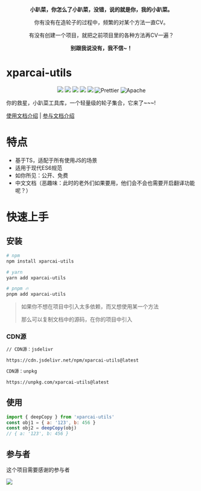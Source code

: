 <p align="center"><b>小趴菜，你怎么了小趴菜，没错，说的就是你，我的小趴菜。</b></p>
<p align="center">你有没有在造轮子的过程中，频繁的对某个方法一直CV。</p>
<p align="center">有没有创建一个项目，就把之前项目里的各种方法再CV一遍？</p>
<p align="center"><b>别跟我说没有，我不信~！</b></p>

# xparcai-utils

<p align="center">
  <img src="https://img.shields.io/badge/npm-v0.0.1-brightgreen" />
  <img src="https://img.shields.io/badge/-Rollup-34495e?logo=rollup" />
  <img src="https://img.shields.io/badge/-TypeScript-blue?logo=typescript&logoColor=white" />
  <img src="https://img.shields.io/badge/-ESLint-4b32c3?logo=eslint&logoColor=white" />
  <img src="https://img.shields.io/badge/-pnpm-F69220?logo=pnpm&logoColor=white" />
  <img src="https://img.shields.io/badge/-Prettier-ef9421?logo=Prettier&logoColor=white" alt="Prettier">
  <img src="https://img.shields.io/badge/license-Apache-blue.svg" alt="Apache">
<p>
你的救星，小趴菜工具库，一个轻量级的轮子集合，它来了~~~!

[使用文档介绍](https://xparcai.github.io/xparcai-utils/) | [参与文档介绍](https://github.com/xparcai/xparcai-utils/blob/main/CONTRIBUTING.md)

# 特点

- 基于TS，适配于所有使用JS的场景
- 适用于现代ES6规范
- 如你所见：公开、免费
- 中文文档（恶趣味：此时的老外们如果要用，他们会不会也需要开启翻译功能呢？）

# 快速上手

## 安装

```bash
# npm
npm install xparcai-utils

# yarn
yarn add xparcai-utils

# pnpm 🔥
pnpm add xparcai-utils
```

> 如果你不想在项目中引入太多依赖，而又想使用某一个方法
>
> 那么可以复制文档中的源码，在你的项目中引入

### CDN源

```bash
// CDN源：jsdelivr

https://cdn.jsdelivr.net/npm/xparcai-utils@latest

CDN源：unpkg

https://unpkg.com/xparcai-utils@latest
```

## 使用

```javaScript
import { deepCopy } from 'xparcai-utils'
const obj1 = { a: '123', b: 456 }
const obj2 = deepCopy(obj)
// { a: '123', b: 456 }
```

## **参与者**

这个项目需要感谢的参与者

<div align="left">
  <a href="https://github.com/xparcai/xparcai-utils/graphs/contributors">
  <img src="https://contrib.rocks/image?repo=xparcai/xparcai-utils" />
  </a>
</div>
<!-- 🍒🍇🫑 Collection of common JavaScript or TypeScript utils. -->
